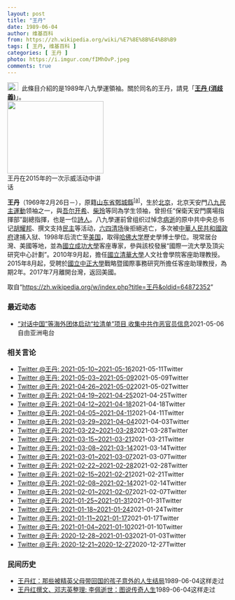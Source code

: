 ```yaml
---
layout: post
title: "王丹"
date: 1989-06-04
author: 维基百科
from: https://zh.wikipedia.org/wiki/%E7%8E%8B%E4%B8%B9
tags: [ 王丹, 维基百科 ]
categories: [ 王丹 ]
photo: https://i.imgur.com/fIMhOvP.jpeg
comments: true
---
```

<div class="mw-parser-output"><div role="note" class="hatnote navigation-not-searchable"><a href="/wiki/Wikipedia:%E6%B6%88%E6%AD%A7%E4%B9%89" title="Wikipedia:消歧义"><img alt="Disambig gray.svg" src="//upload.wikimedia.org/wikipedia/commons/thumb/5/5f/Disambig_gray.svg/25px-Disambig_gray.svg.png" decoding="async" width="25" height="19" srcset="//upload.wikimedia.org/wikipedia/commons/thumb/5/5f/Disambig_gray.svg/38px-Disambig_gray.svg.png 1.5x, //upload.wikimedia.org/wikipedia/commons/thumb/5/5f/Disambig_gray.svg/50px-Disambig_gray.svg.png 2x" data-file-width="220" data-file-height="168"></a>&nbsp;&nbsp;此條目介紹的是1989年八九學運領袖。關於同名的王丹，請見「<b><a href="/wiki/%E7%8E%8B%E4%B8%B9_(%E6%B6%88%E6%AD%A7%E7%BE%A9)" class="mw-disambig" title="王丹 (消歧義)">王丹 (消歧義)</a></b>」。</div>


<div class="thumb tright"><div class="thumbinner" style="width:222px;"><a href="/wiki/File:%E5%8F%B0%E7%81%A3%E5%85%AC%E6%B0%91%E5%9C%98%E9%AB%94%E5%89%8D%E5%BE%80%E8%8B%B1%E5%9C%8B%E9%A7%90%E5%8F%B0%E4%BB%A3%E8%A1%A8%E8%99%95%E6%8A%97%E8%AD%B0_01.jpg" class="image"><img alt="" src="//upload.wikimedia.org/wikipedia/commons/thumb/0/06/%E5%8F%B0%E7%81%A3%E5%85%AC%E6%B0%91%E5%9C%98%E9%AB%94%E5%89%8D%E5%BE%80%E8%8B%B1%E5%9C%8B%E9%A7%90%E5%8F%B0%E4%BB%A3%E8%A1%A8%E8%99%95%E6%8A%97%E8%AD%B0_01.jpg/220px-%E5%8F%B0%E7%81%A3%E5%85%AC%E6%B0%91%E5%9C%98%E9%AB%94%E5%89%8D%E5%BE%80%E8%8B%B1%E5%9C%8B%E9%A7%90%E5%8F%B0%E4%BB%A3%E8%A1%A8%E8%99%95%E6%8A%97%E8%AD%B0_01.jpg" decoding="async" width="220" height="165" class="thumbimage" srcset="//upload.wikimedia.org/wikipedia/commons/thumb/0/06/%E5%8F%B0%E7%81%A3%E5%85%AC%E6%B0%91%E5%9C%98%E9%AB%94%E5%89%8D%E5%BE%80%E8%8B%B1%E5%9C%8B%E9%A7%90%E5%8F%B0%E4%BB%A3%E8%A1%A8%E8%99%95%E6%8A%97%E8%AD%B0_01.jpg/330px-%E5%8F%B0%E7%81%A3%E5%85%AC%E6%B0%91%E5%9C%98%E9%AB%94%E5%89%8D%E5%BE%80%E8%8B%B1%E5%9C%8B%E9%A7%90%E5%8F%B0%E4%BB%A3%E8%A1%A8%E8%99%95%E6%8A%97%E8%AD%B0_01.jpg 1.5x, //upload.wikimedia.org/wikipedia/commons/thumb/0/06/%E5%8F%B0%E7%81%A3%E5%85%AC%E6%B0%91%E5%9C%98%E9%AB%94%E5%89%8D%E5%BE%80%E8%8B%B1%E5%9C%8B%E9%A7%90%E5%8F%B0%E4%BB%A3%E8%A1%A8%E8%99%95%E6%8A%97%E8%AD%B0_01.jpg/440px-%E5%8F%B0%E7%81%A3%E5%85%AC%E6%B0%91%E5%9C%98%E9%AB%94%E5%89%8D%E5%BE%80%E8%8B%B1%E5%9C%8B%E9%A7%90%E5%8F%B0%E4%BB%A3%E8%A1%A8%E8%99%95%E6%8A%97%E8%AD%B0_01.jpg 2x" data-file-width="4000" data-file-height="3000"></a>  <div class="thumbcaption"><div class="magnify"><a href="/wiki/File:%E5%8F%B0%E7%81%A3%E5%85%AC%E6%B0%91%E5%9C%98%E9%AB%94%E5%89%8D%E5%BE%80%E8%8B%B1%E5%9C%8B%E9%A7%90%E5%8F%B0%E4%BB%A3%E8%A1%A8%E8%99%95%E6%8A%97%E8%AD%B0_01.jpg" class="internal" title="放大"></a></div>王丹在2015年的一次示威活动中讲话</div></div></div>
<p><b>王丹</b>（1969年2月26日<span class="useeditintro" title="Template:BLP editintro">－</span>），原籍<a href="/wiki/%E5%B1%B1%E4%B8%9C%E7%9C%81" title="山东省">山东省</a><a href="/wiki/%E9%84%84%E5%9F%8E%E7%B8%A3" class="mw-redirect" title="鄄城縣">鄄城縣</a><sup id="cite_ref-2" class="reference"><a href="#cite_note-2">[a]</a></sup>，生於<a href="/wiki/%E5%8C%97%E4%BA%AC" class="mw-redirect" title="北京">北京</a>，北京天安門<a href="/wiki/%E5%85%AD%E5%9B%9B%E4%BA%8B%E4%BB%B6" title="六四事件">八九民主運動</a>领袖之一，與<a href="/wiki/%E5%90%BE%E5%B0%94%E5%BC%80%E5%B8%8C" class="mw-redirect" title="吾尔开希">吾尔开希</a>、<a href="/wiki/%E6%9F%B4%E7%8E%B2" title="柴玲">柴玲</a>等同為学生领袖，曾担任“保衛天安門廣場指揮部”副總指揮，也是一位<a href="/wiki/%E8%A9%A9%E4%BA%BA" class="mw-redirect" title="詩人">詩人</a>。八九學運前曾组织过悼念<a href="/wiki/%E8%83%A1%E8%80%80%E9%82%A6%E4%B9%8B%E6%AD%BB" title="胡耀邦之死">病逝</a>的原中共中央总书记<a href="/wiki/%E8%83%A1%E8%80%80%E9%82%A6" title="胡耀邦">胡耀邦</a>、撰文支持<a href="/wiki/%E6%B0%91%E4%B8%BB" title="民主">民主</a>等活动，<a href="/wiki/%E5%85%AD%E5%9B%9B%E6%B8%85%E5%9C%BA" title="六四清场">六四清场</a>後拒絕逃亡，多次被<a href="/wiki/%E4%B8%AD%E8%8F%AF%E4%BA%BA%E6%B0%91%E5%85%B1%E5%92%8C%E5%9C%8B%E6%94%BF%E5%BA%9C" title="中華人民共和國政府">中華人民共和國政府</a>逮捕入狱、1998年后流亡至<a href="/wiki/%E7%BE%8E%E5%9B%BD" title="美国">美国</a>，取得<a href="/wiki/%E5%93%88%E4%BD%9B%E5%A4%A7%E5%AD%A6" title="哈佛大学">哈佛大学</a>歷史學博士學位。現常居台灣、美國等地，並為<a href="/wiki/%E5%9C%8B%E7%AB%8B%E6%88%90%E5%8A%9F%E5%A4%A7%E5%AD%B8" title="國立成功大學">國立成功大學</a>客座專家，參與該校發展“國際一流大學及頂尖研究中心計劃”。2010年9月起，擔任<a href="/wiki/%E5%9C%8B%E7%AB%8B%E6%B8%85%E8%8F%AF%E5%A4%A7%E5%AD%B8" title="國立清華大學">國立清華大學</a>人文社會學院客座助理教授。2015年8月起，受聘於<a href="/wiki/%E5%9C%8B%E7%AB%8B%E4%B8%AD%E6%AD%A3%E5%A4%A7%E5%AD%B8" title="國立中正大學">國立中正大學</a>戰略暨國際事務研究所擔任客座助理教授，為期2年。2017年7月離開台灣，返回美國。
</p>
</div><noscript><img src="//zh.wikipedia.org/wiki/Special:CentralAutoLogin/start?type=1x1" alt="" title="" width="1" height="1" style="border: none; position: absolute;"></noscript>
<div class="printfooter">取自“<a dir="ltr" href="https://zh.wikipedia.org/w/index.php?title=王丹&amp;oldid=64872352">https://zh.wikipedia.org/w/index.php?title=王丹&amp;oldid=64872352</a>”</div><div id="recent-news"><h3>最近动态</h3><ul><li><a href="https://nodebe4.github.io/waimei/2021-05-06/%E5%AF%B9%E8%AF%9D%E4%B8%AD%E5%9B%BD-%E7%AD%89%E6%B5%B7%E5%A4%96%E5%9B%A2%E4%BD%93%E5%90%AF%E5%8A%A8-%E6%8B%89%E6%B8%85%E5%8D%95-%E9%A1%B9%E7%9B%AE-%E6%94%B6%E9%9B%86%E4%B8%AD%E5%85%B1%E4%BD%9C%E6%81%B6%E5%AE%98%E5%91%98%E4%BF%A1%E6%81%AF" title="“对话中国”等海外团体启动“拉清单”项目 收集中共作恶官员信息—— 美国民间“对话中国”智库负责人王丹近日向本台透露，该组织将连同“中国酷吏举报清算中心”和“光传媒”等启动“拉清单”项目，收集中...">“对话中国”等海外团体启动“拉清单”项目   收集中共作恶官员信息</a><time>2021-05-06</time><a class="tag">自由亚洲电台</a></li>
</ul></div><div id="open-opinion"><h3>相关言论</h3><ul><li><a href="https://nodebe4.github.io/opinion/2021-05-11/wangdan1989/" title="wangdan1989">Twitter @王丹: 2021-05-10~2021-05-16</a><time>2021-05-11</time><a class="tag">Twitter</a></li>
<li><a href="https://nodebe4.github.io/opinion/2021-05-09/wangdan1989/" title="wangdan1989">Twitter @王丹: 2021-05-03~2021-05-09</a><time>2021-05-09</time><a class="tag">Twitter</a></li>
<li><a href="https://nodebe4.github.io/opinion/2021-05-02/wangdan1989/" title="wangdan1989">Twitter @王丹: 2021-04-26~2021-05-02</a><time>2021-05-02</time><a class="tag">Twitter</a></li>
<li><a href="https://nodebe4.github.io/opinion/2021-04-25/wangdan1989/" title="wangdan1989">Twitter @王丹: 2021-04-19~2021-04-25</a><time>2021-04-25</time><a class="tag">Twitter</a></li>
<li><a href="https://nodebe4.github.io/opinion/2021-04-18/wangdan1989/" title="wangdan1989">Twitter @王丹: 2021-04-12~2021-04-18</a><time>2021-04-18</time><a class="tag">Twitter</a></li>
<li><a href="https://nodebe4.github.io/opinion/2021-04-11/wangdan1989/" title="wangdan1989">Twitter @王丹: 2021-04-05~2021-04-11</a><time>2021-04-11</time><a class="tag">Twitter</a></li>
<li><a href="https://nodebe4.github.io/opinion/2021-04-03/wangdan1989/" title="wangdan1989">Twitter @王丹: 2021-03-29~2021-04-04</a><time>2021-04-03</time><a class="tag">Twitter</a></li>
<li><a href="https://nodebe4.github.io/opinion/2021-03-28/wangdan1989/" title="wangdan1989">Twitter @王丹: 2021-03-22~2021-03-28</a><time>2021-03-28</time><a class="tag">Twitter</a></li>
<li><a href="https://nodebe4.github.io/opinion/2021-03-21/wangdan1989/" title="wangdan1989">Twitter @王丹: 2021-03-15~2021-03-21</a><time>2021-03-21</time><a class="tag">Twitter</a></li>
<li><a href="https://nodebe4.github.io/opinion/2021-03-14/wangdan1989/" title="wangdan1989">Twitter @王丹: 2021-03-08~2021-03-14</a><time>2021-03-14</time><a class="tag">Twitter</a></li>
<li><a href="https://nodebe4.github.io/opinion/2021-03-07/wangdan1989/" title="wangdan1989">Twitter @王丹: 2021-03-01~2021-03-07</a><time>2021-03-07</time><a class="tag">Twitter</a></li>
<li><a href="https://nodebe4.github.io/opinion/2021-02-28/wangdan1989/" title="wangdan1989">Twitter @王丹: 2021-02-22~2021-02-28</a><time>2021-02-28</time><a class="tag">Twitter</a></li>
<li><a href="https://nodebe4.github.io/opinion/2021-02-21/wangdan1989/" title="wangdan1989">Twitter @王丹: 2021-02-15~2021-02-21</a><time>2021-02-21</time><a class="tag">Twitter</a></li>
<li><a href="https://nodebe4.github.io/opinion/2021-02-14/wangdan1989/" title="wangdan1989">Twitter @王丹: 2021-02-08~2021-02-14</a><time>2021-02-14</time><a class="tag">Twitter</a></li>
<li><a href="https://nodebe4.github.io/opinion/2021-02-07/wangdan1989/" title="wangdan1989">Twitter @王丹: 2021-02-01~2021-02-07</a><time>2021-02-07</time><a class="tag">Twitter</a></li>
<li><a href="https://nodebe4.github.io/opinion/2021-01-31/wangdan1989/" title="wangdan1989">Twitter @王丹: 2021-01-25~2021-01-31</a><time>2021-01-31</time><a class="tag">Twitter</a></li>
<li><a href="https://nodebe4.github.io/opinion/2021-01-24/wangdan1989/" title="wangdan1989">Twitter @王丹: 2021-01-18~2021-01-24</a><time>2021-01-24</time><a class="tag">Twitter</a></li>
<li><a href="https://nodebe4.github.io/opinion/2021-01-17/wangdan1989/" title="wangdan1989">Twitter @王丹: 2021-01-11~2021-01-17</a><time>2021-01-17</time><a class="tag">Twitter</a></li>
<li><a href="https://nodebe4.github.io/opinion/2021-01-10/wangdan1989/" title="wangdan1989">Twitter @王丹: 2021-01-04~2021-01-10</a><time>2021-01-10</time><a class="tag">Twitter</a></li>
<li><a href="https://nodebe4.github.io/opinion/2021-01-03/wangdan1989/" title="wangdan1989">Twitter @王丹: 2020-12-28~2021-01-03</a><time>2021-01-03</time><a class="tag">Twitter</a></li>
<li><a href="https://nodebe4.github.io/opinion/2020-12-27/wangdan1989/" title="wangdan1989">Twitter @王丹: 2020-12-21~2020-12-27</a><time>2020-12-27</time><a class="tag">Twitter</a></li>
</ul></div><div id="mjls-record"><h3>民间历史</h3><ul><li><a href="https://nodebe4.github.io/mjlsh/1989-06-04/%E7%8E%8B%E4%B8%B9%E7%BA%A2-%E9%82%A3%E4%BA%9B%E8%A2%AB%E7%B2%BE%E8%8B%B1%E7%88%B6%E6%AF%8D%E5%B8%A6%E5%9B%9E%E5%9B%BD%E7%9A%84%E5%AD%A9%E5%AD%90%E6%84%8F%E5%A4%96%E7%9A%84%E4%BA%BA%E7%94%9F%E7%BB%93%E5%B1%80/" title="王丹红">王丹红：那些被精英父母带回国的孩子意外的人生结局</a><time>1989-06-04</time><a class="tag">这样走过</a></li>
<li><a href="https://nodebe4.github.io/mjlsh/1989-06-04/%E7%8E%8B%E4%B8%B9%E7%BA%A2%E6%92%B0%E6%96%87-%E9%82%93%E5%BF%97%E8%8B%B1%E6%95%B4%E7%90%86-%E6%9D%8E%E4%BD%A9%E9%80%9D%E4%B8%96-%E5%9B%BE%E8%AF%B4%E4%BC%A0%E5%A5%87%E4%BA%BA%E7%94%9F/" title="王丹红撰文、邓志英整理">王丹红撰文、邓志英整理:  李佩逝世：图说传奇人生</a><time>1989-06-04</time><a class="tag">这样走过</a></li>
</ul></div>